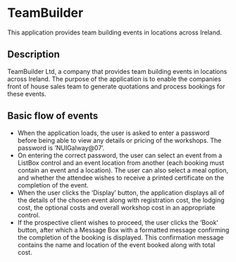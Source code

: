 # TeamBuilder
This application provides team building  events in locations across Ireland.

## Description
TeamBuilder Ltd, a company that provides team building events in locations across Ireland. The purpose of the application is to enable the companies front of 
house sales team to generate quotations and process bookings for these events.

## Basic flow of events
* When the application loads, the user is asked to enter a password before being able to view any details or pricing of the workshops. The password is ‘NUIGalway@07’. 
* On entering the correct password, the user can select an event from a ListBox control and an event location from another (each booking must contain an event and a location). The user can also select a 
meal option, and whether the attendee wishes to receive a printed certificate on the completion of the event. 
* When the user clicks the ‘Display’ button, the application displays all of the details of the chosen event along with registration cost, the lodging cost, the optional costs and overall workshop
cost in an appropriate control.
* If the prospective client wishes to proceed, the user clicks the ‘Book’ button, after which a Message Box with a formatted message confirming the completion of the booking is displayed. This 
confirmation message contains the name and location of the event booked along with total cost.
